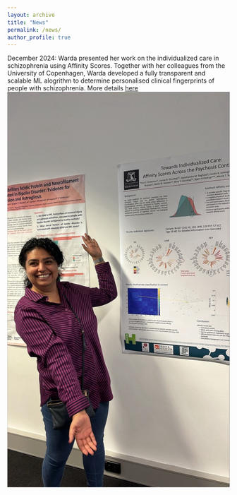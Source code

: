 ```yaml
---
layout: archive
title: "News"
permalink: /news/
author_profile: true
---
```


December 2024: Warda presented her work on the individualized care in schizophrenia using Affinity Scores. Together with her colleagues from the University of Copenhagen, Warda developed a fully transparent and scalable ML alogrithm to determine personalised clinical fingerprints of people with schizophrenia. More details [here](https://www.nature.com/articles/s41398-022-02084-9)
<img title="warda DoP" alt="Alt text" src="/images/warda_DoP_2024.jpeg">



